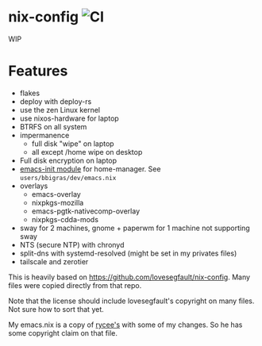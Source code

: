 # nix-config ![CI](https://github.com/bbigras/nix-config/workflows/CI/badge.svg)

WIP

# Features
- flakes
- deploy with deploy-rs
- use the zen Linux kernel
- use nixos-hardware for laptop
- BTRFS on all system
- impermanence
  - full disk "wipe" on laptop
  - all except /home wipe on desktop
- Full disk encryption on laptop
- [emacs-init module](https://gitlab.com/rycee/nur-expressions/blob/master/hm-modules/emacs-init.nix) for home-manager. See `users/bbigras/dev/emacs.nix`
- overlays
  - emacs-overlay
  - nixpkgs-mozilla
  - emacs-pgtk-nativecomp-overlay
  - nixpkgs-cdda-mods
- sway for 2 machines, gnome + paperwm for 1 machine not supporting sway
- NTS (secure NTP) with chronyd
- split-dns with systemd-resolved (might be set in my privates files)
- tailscale and zerotier

This is heavily based on https://github.com/lovesegfault/nix-config. Many files were copied directly from that repo.

Note that the license should include lovesegfault's copyright on many files. Not sure how to sort that yet.

My emacs.nix is a copy of [rycee's](https://gitlab.com/rycee/configurations/-/commits/master/user/emacs.nix) with some of my changes. So he has some copyright claim on that file.

